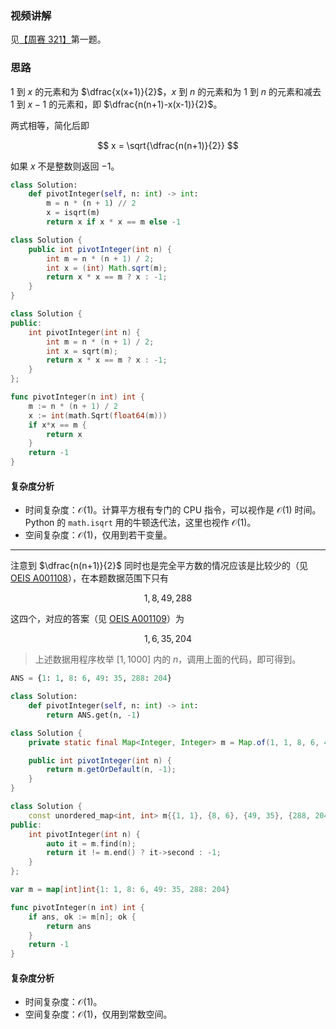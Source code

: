 ### 视频讲解

见[【周赛 321】](https://www.bilibili.com/video/BV1sD4y1e7pr/)第一题。

### 思路

$1$ 到 $x$ 的元素和为 $\dfrac{x(x+1)}{2}$，$x$ 到 $n$ 的元素和为 $1$ 到 $n$ 的元素和减去 $1$ 到 $x-1$ 的元素和，即 $\dfrac{n(n+1)-x(x-1)}{2}$。

两式相等，简化后即

$$
x = \sqrt{\dfrac{n(n+1)}{2}}
$$

如果 $x$ 不是整数则返回 $-1$。

```py [sol-Python3]
class Solution:
    def pivotInteger(self, n: int) -> int:
        m = n * (n + 1) // 2
        x = isqrt(m)
        return x if x * x == m else -1
```

```java [sol-Java]
class Solution {
    public int pivotInteger(int n) {
        int m = n * (n + 1) / 2;
        int x = (int) Math.sqrt(m);
        return x * x == m ? x : -1;
    }
}
```

```cpp [sol-C++]
class Solution {
public:
    int pivotInteger(int n) {
        int m = n * (n + 1) / 2;
        int x = sqrt(m);
        return x * x == m ? x : -1;
    }
};
```

```go [sol-Go]
func pivotInteger(n int) int {
	m := n * (n + 1) / 2
	x := int(math.Sqrt(float64(m)))
	if x*x == m {
		return x
	}
	return -1
}
```

#### 复杂度分析

- 时间复杂度：$\mathcal{O}(1)$。计算平方根有专门的 CPU 指令，可以视作是 $\mathcal{O}(1)$ 时间。Python 的 `math.isqrt` 用的牛顿迭代法，这里也视作 $\mathcal{O}(1)$。
- 空间复杂度：$\mathcal{O}(1)$，仅用到若干变量。

---

注意到 $\dfrac{n(n+1)}{2}$ 同时也是完全平方数的情况应该是比较少的（见 [OEIS A001108](https://oeis.org/A001108)），在本题数据范围下只有

$$
1,8,49,288
$$

这四个，对应的答案（见 [OEIS A001109](https://oeis.org/A001109)）为

$$
1,6,35,204
$$

> 上述数据用程序枚举 $[1,1000]$ 内的 $n$，调用上面的代码，即可得到。

```py [sol-Python3]
ANS = {1: 1, 8: 6, 49: 35, 288: 204}

class Solution:
    def pivotInteger(self, n: int) -> int:
        return ANS.get(n, -1)
```

```java [sol-Java]
class Solution {
    private static final Map<Integer, Integer> m = Map.of(1, 1, 8, 6, 49, 35, 288, 204);

    public int pivotInteger(int n) {
        return m.getOrDefault(n, -1);
    }
}
```

```cpp [sol-C++]
class Solution {
    const unordered_map<int, int> m{{1, 1}, {8, 6}, {49, 35}, {288, 204}};
public:
    int pivotInteger(int n) {
        auto it = m.find(n);
        return it != m.end() ? it->second : -1;
    }
};
```

```go [sol-Go]
var m = map[int]int{1: 1, 8: 6, 49: 35, 288: 204}

func pivotInteger(n int) int {
	if ans, ok := m[n]; ok {
		return ans
	}
	return -1
}
```

#### 复杂度分析

- 时间复杂度：$\mathcal{O}(1)$。
- 空间复杂度：$\mathcal{O}(1)$，仅用到常数空间。
